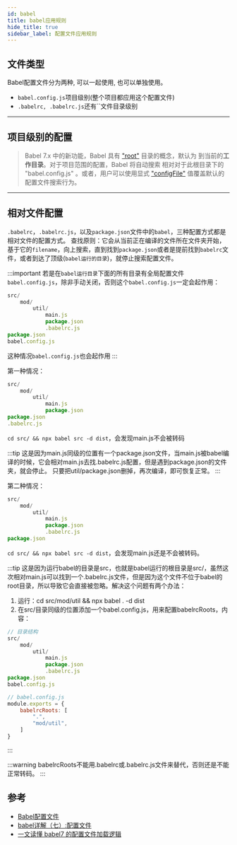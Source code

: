 ```yaml
---
id: babel
title: babel应用规则
hide_title: true
sidebar_label: 配置文件应用规则
---
```


## 文件类型

Babel配置文件分为两种, 可以一起使用, 也可以单独使用。

- `babel.config.js`项目级别(整个项目都应用这个配置文件)
- `.babelrc, .babelrc.js`还有``文件目录级别

---

## 项目级别的配置

> Babel 7.x 中的新功能，Babel 具有 ["root"](https://babel.docschina.org/docs/en/next/options#root) 目录的概念，默认为 到当前的**工作目录**。对于项目范围的配置，Babel 将自动搜索 相对对于此根目录下的 "babel.config.js" 。或者，用户可以使用显式 ["configFile"](https://babel.docschina.org/docs/en/next/options#configfile) 值覆盖默认的配置文件搜索行为。

---

## 相对文件配置

`.babelrc`，`.babelrc.js`，以及`package.json`文件中的`babel`，三种配置方式都是相对文件的配置方式。
查找原则：它会从当前正在编译的文件所在文件夹开始，基于它的`filename`，向上搜索，直到找到`package.json`或者是提前找到`babelrc`文件，或者到达了顶级(`babel运行的目录`)，就停止搜索配置文件。

:::important
若是在`babel运行目录`下面的所有目录有全局配置文件`babel.config.js`，除非手动关闭，否则这个`babel.config.js`一定会起作用：

```javascript
src/
    mod/
        util/
            main.js
            package.json
            .babelrc.js
package.json
babel.config.js
```

这种情况`babel.config.js`也会起作用
:::

第一种情况：

```javascript
src/
    mod/
        util/
            main.js
            package.json
package.json
.babelrc.js
```

`cd src/ && npx babel src -d dist`，会发现main.js不会被转码

:::tip
这是因为main.js同级的位置有一个package.json文件，当main.js被babel编译的时候，它会相对main.js去找.babelrc.js配置，但是遇到package.json的文件夹，就会停止。
只要把util/package.json删掉，再次编译，即可恢复正常。
:::

第二种情况：

```javascript
src/
    mod/
        util/
            main.js
            package.json
            .babelrc.js
package.json
```

`cd src/ && npx babel src -d dist`，会发现main.js还是不会被转码。

:::tip
这是因为运行babel的目录是src，也就是babel运行的根目录是src/，虽然这次相对main.js可以找到一个.babelrc.js文件，但是因为这个文件不位于babel的root目录，所以导致它会直接被忽略。解决这个问题有两个办法：

1. 运行：cd src/mod/util && npx babel . -d dist
2. 在src/目录同级的位置添加一个babel.config.js，用来配置babelrcRoots，内容：

```javascript
// 目录结构
src/
    mod/
        util/
            main.js
            package.json
            .babelrc.js
package.json
babel.config.js

// babel.config.js
module.exports = {
    babelrcRoots: [
        ".",
        "mod/util",
    ]
}
```

:::

:::warning
babelrcRoots不能用.babelrc或.babelrc.js文件来替代，否则还是不能正常转码。
:::

## 参考

- [Babel配置文件](https://babel.docschina.org/docs/en/next/config-files)
- [babel详解（七）:配置文件](https://blog.liuyunzhuge.com/2019/09/09/babel%E8%AF%A6%E8%A7%A3%EF%BC%88%E4%B8%83%EF%BC%89-%E9%85%8D%E7%BD%AE%E6%96%87%E4%BB%B6/)
- [一文读懂 babel7 的配置文件加载逻辑](https://segmentfault.com/a/1190000018358854)
